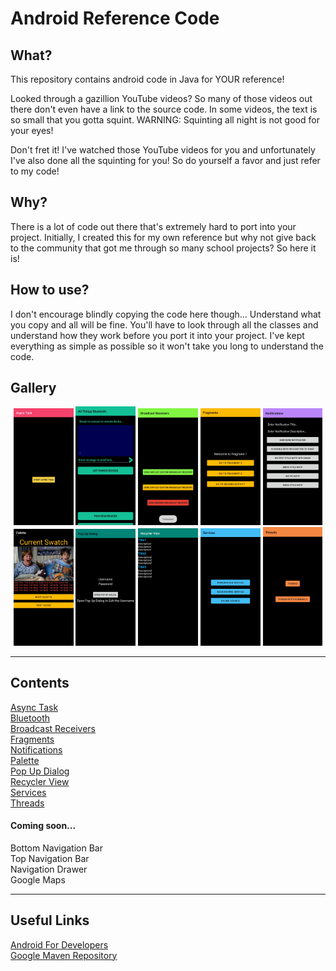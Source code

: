 # Android Reference Code
## What? <br>
This repository contains android code in Java for YOUR reference!

Looked through a gazillion YouTube videos? So many of those videos out there don't even have a link to the source code. In some videos, the text is so small that you gotta squint. WARNING: Squinting all night is not good for your eyes!

Don't fret it! I've watched those YouTube videos for you and unfortunately I've also done all the squinting for you! So do yourself a favor and just refer to my code! 

## Why? <br>
There is a lot of code out there that's extremely hard to port into your project. Initially, I created this for my own reference but why not give back to the community that got me through so many school projects? So here it is!

## How to use? <br>
I don't encourage blindly copying the code here though... Understand what you copy and all will be fine.
You'll have to look through all the classes and understand how they work before you port it into your project. I've kept everything as simple as possible so it won't take you long to understand the code.

## Gallery <br>
<div align="center">
	<img src="https://github.com/devKarthikRaj/Android-Reference-Code/blob/master/Media/Async%20Task.jpg" alt="Async Task" width="19%" />
	<img src="https://github.com/devKarthikRaj/Android-Reference-Code/blob/master/Media/Bluetooth.jpg" alt="Bluetooth" width="19%" />
	<img src="https://github.com/devKarthikRaj/Android-Reference-Code/blob/master/Media/Broadcast%20Receivers.jpg" alt="Broadcast Receivers" width="19%" />
	<img src="https://github.com/devKarthikRaj/Android-Reference-Code/blob/master/Media/Fragments.jpg" alt="Fragments" width="19%" />
	<img src="https://github.com/devKarthikRaj/Android-Reference-Code/blob/master/Media/Notifications.jpg" alt="Notifications" width="19%" />
	<img src="https://github.com/devKarthikRaj/Android-Reference-Code/blob/master/Media/Palette.jpg" alt="Palette" width="19%" />
	<img src="https://github.com/devKarthikRaj/Android-Reference-Code/blob/master/Media/Pop%20Up%20Dialog.jpg" alt="Pop Up Dialog" width="19%" />
	<img src="https://github.com/devKarthikRaj/Android-Reference-Code/blob/master/Media/Recycler%20View.jpg" alt="Recycler View" width="19%" />
	<img src="https://github.com/devKarthikRaj/Android-Reference-Code/blob/master/Media/Services.jpg" alt="Services" width="19%" />
	<img src="https://github.com/devKarthikRaj/Android-Reference-Code/blob/master/Media/Threads.jpg" alt="Threads" width="19%" />
</div>

___

## Contents <br>
[Async Task](https://github.com/devKarthikRaj/Android-Reference-Code/tree/master/AllThingsAsyncTask) <br>
[Bluetooth](https://github.com/devKarthikRaj/Android-Reference-Code/tree/master/AllThingsBluetooth) <br>
[Broadcast Receivers](https://github.com/devKarthikRaj/Android-Reference-Code/tree/master/AllThingsBroadcastReceivers) <br>
[Fragments](https://github.com/devKarthikRaj/Android-Reference-Code/tree/master/AllThingsFragments) <br>
[Notifications](https://github.com/devKarthikRaj/Android-Reference-Code/tree/master/AllThingsNotifications) <br>
[Palette](https://github.com/devKarthikRaj/Android-Reference-Code/tree/master/AllThingsPalette) <br>
[Pop Up Dialog](https://github.com/devKarthikRaj/Android-Reference-Code/tree/master/AllThingsPopUpDialog) <br>
[Recycler View](https://github.com/devKarthikRaj/Android-Reference-Code/tree/master/AllThingsRecyclerView) <br>
[Services](https://github.com/devKarthikRaj/Android-Reference-Code/tree/master/AllThingsServices) <br>
[Threads](https://github.com/devKarthikRaj/Android-Reference-Code/tree/master/AllThingsThreads) <br>

#### Coming soon... 
Bottom Navigation Bar <br>
Top Navigation Bar <br>
Navigation Drawer <br>
Google Maps <br>

___

## Useful Links
[Android For Developers](https://developer.android.com/) <br>
[Google Maven Repository](https://maven.google.com/web/index.html) <br>